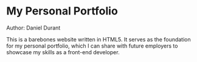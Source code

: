 # My Personal Portfolio

Author: Daniel Durant

This is a barebones website written in HTML5. It serves as the foundation for my personal portfolio, which I can share with future employers to showcase my skills as a front-end developer.
